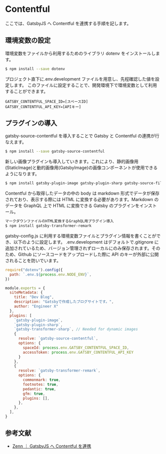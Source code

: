 # Contentful

ここでは、GatsbyJS へ Contentful を連携する手順を記します。

## 環境変数の設定

環境変数をファイルから利用するためのライブラリ dotenv をインストールします。

```sh
$ npm install --save dotenv
```

プロジェクト直下に.env.development ファイルを用意し、先程確認した値を設定します。
このファイルに設定することで、開発環境下で環境変数として利用することができます。

```sh:.env.development
GATSBY_CONTENTFUL_SPACE_ID=[スペースID]
GATSBY_CONTENTFUL_API_KEY=[APIキー]
```

## プラグインの導入

gatsby-source-contentful を導入することで Gatsby と Contentful の連携が行なえます。

```sh
$ npm install --save gatsby-source-contentful
```

新しい画像プラグインも導入していきます。これにより、静的画像用(StaticImage)と動的画像用(GatsbyImage)の画像コンポーネントが使用できるようになります。

```sh
$ npm install gatsby-plugin-image gatsby-plugin-sharp gatsby-source-filesystem gatsby-transformer-sharp
```

Contentful から取得したデータの中の body は markdown 形式でデータが保存されており、表示する際には HTML に変換する必要があります。Markdown のデータを GraphQL 上で HTML に変換できる Gatsby のプラグインをインストール。

```sh
マークダウンファイルのHTML変換するGraphQL用プラグイン導入
$ npm install gatsby-transformer-remark
```

gatsby-config.js に利用する環境変数ファイルとプラグイン情報を書くことができ、以下のように設定します。
.env.development はデフォルトで.gitignore に追加されているため、バージョン管理されずローカルにのみ保存されます。そのため、Github にソースコードをアップロードした際に API のキーが外部に公開されることを防いでいます。

```js:gatsby-config.js
require("dotenv").config({
  path: `.env.${process.env.NODE_ENV}`,
})

module.exports = {
  siteMetadata: {
    title: "Dev Blog",
    description: "Gatsbyで作成したブログサイトです。",
    author: "Engineer X"
  },
  plugins: [
    `gatsby-plugin-image`,
    `gatsby-plugin-sharp`,
    `gatsby-transformer-sharp`, // Needed for dynamic images
    {
      resolve: `gatsby-source-contentful`,
      options: {
        spaceId: process.env.GATSBY_CONTENTFUL_SPACE_ID,
        accessToken: process.env.GATSBY_CONTENTFUL_API_KEY
      }
    },
    {
      resolve: `gatsby-transformer-remark`,
      options: {
        commonmark: true,
        footnotes: true,
        pedantic: true,
        gfm: true,
        plugins: [],
      },
    },
  ],
}
```

## 参考文献

- [Zenn ｜ GatsbyJS へ Contentful を連携](https://zenn.dev/tomokiya/books/4b13342f6d878b93e06c/viewer/3e632620995d48d0c84d)
